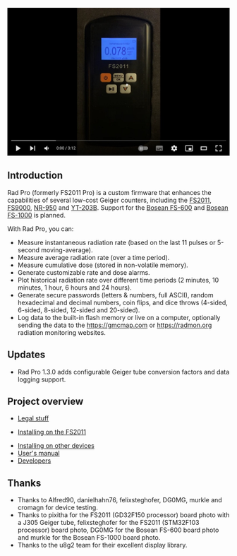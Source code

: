 [![Rad Pro Demonstration](docs/img/radpro-video.jpg)](https://www.youtube.com/watch?v=7dpVG1jSLn8)

## Introduction

Rad Pro (formerly FS2011 Pro) is a custom firmware that enhances the capabilities of several low-cost Geiger counters, including the [FS2011](https://www.amazon.com/s?k=fs2011), [FS9000](https://www.amazon.com/s?k=fs9000), [NR-950](https://www.amazon.com/s?k=nr950) and [YT-203B](https://www.amazon.com/s?k=yt-203b). Support for the [Bosean FS-600](https://www.bosean.net/products/nuclear_radiation_detector.html) and [Bosean FS-1000](https://www.bosean.net/products/FS-1000_nuclear_radiation_detector.html) is planned.

<!-- Rad Pro (formerly FS2011 Pro) is a custom firmware that enhances the capabilities of several commercially available Geiger counters, including the [FS2011](https://www.amazon.com/s?k=fs2011), [Bosean FS-600](https://www.bosean.net/products/nuclear_radiation_detector.html) and [Bosean FS-1000](https://www.bosean.net/products/FS-1000_nuclear_radiation_detector.html). Support for other devices, including the [FNIRSI GC-01](https://www.fnirsi.com.cn/product/704376090398953472), [GQ GMC-500](https://www.gqelectronicsllc.com/comersus/store/comersus_viewItem.asp?idProduct=5629) and [GQ GMC-600](https://www.gqelectronicsllc.com/comersus/store/comersus_viewItem.asp?idProduct=5637), is planned. -->

<!-- Rad Pro (formerly FS2011 Pro) is a custom firmware that enhances the capabilities of several commercially available Geiger counters, including the [FS2011](https://www.amazon.com/s?k=fs2011), [Bosean FS-600](https://www.bosean.net/products/nuclear_radiation_detector.html), [Bosean FS-1000](https://www.bosean.net/products/FS-1000_nuclear_radiation_detector.html) and [FNIRSI GC-01](https://www.fnirsi.com.cn/product/704376090398953472). Support for other devices, including the [GQ GMC-500](https://www.gqelectronicsllc.com/comersus/store/comersus_viewItem.asp?idProduct=5629) and [GQ GMC-600](https://www.gqelectronicsllc.com/comersus/store/comersus_viewItem.asp?idProduct=5637), is planned. -->

With Rad Pro, you can:

* Measure instantaneous radiation rate (based on the last 11 pulses or 5-second moving-average).
* Measure average radiation rate (over a time period).
* Measure cumulative dose (stored in non-volatile memory).
* Generate customizable rate and dose alarms.
* Plot historical radiation rate over different time periods (2 minutes, 10 minutes, 1 hour, 6 hours and 24 hours).
* Generate secure passwords (letters & numbers, full ASCII), random hexadecimal and decimal numbers, coin flips, and dice throws (4-sided, 6-sided, 8-sided, 12-sided and 20-sided).
* Log data to the built-in flash memory or live on a computer, optionally sending the data to the https://gmcmap.com or https://radmon.org radiation monitoring websites.

<!-- With Rad Pro, you can:

* Measure instantaneous radiation rate.
* Measure average radiation rate over a time period.
* Measure cumulative dose (stored in non-volatile memory).
* Generate customizable rate and dose alarms.
* Plot historical radiation rate over different time periods (10 minutes, 1 hour, 6 hours, 24 hours and 7 days).
* Log data to built-in flash memory or live on a computer, optionally submitting the data to the [gmcmap.com](https://gmcmap.com), [radmon.org](https://radmon.org) and [safecast.org](https://map.safecast.org) radiation monitoring websites.
* Generate secure passwords (letters & numbers, full ASCII), random hexadecimal and decimal numbers, coin flips, and dice throws (4-sided, 6-sided, 8-sided, 12-sided and 20-sided). -->

## Updates

* Rad Pro 1.3.0 adds configurable Geiger tube conversion factors and data logging support.

<!-- Rad Pro 2.0 adds:

* Adaptive averaging for instantaneous rate measurement.
* Average rate measurement timer.
* Support for new devices: Bosean FS-600, Bosean FS-1000, FS2011 with GD32F103 processor and FNIRSI GC-01.
* Data logging with real-time clock timestamping and data compression.
* Serial port data communication.
* `radpro-tool` for downloading the data log, logging live data, submitting data to radiation monitoring websites and syncing the RTC clock.
* Configurable dead-time compensation at cps level.
* Configurable HV duty cycle for tube voltage control.
* Dead-time measurement.
* [safecast.org](https://map.safecast.org) radiation monitoring website submission.
* Several bugfixes and optimizations.

Note: Rad Pro 2.0 uses a new settings format and requires an installation. -->

## Project overview

* [Legal stuff](docs/legal.md)
<!-- * [Rad Pro Simulator: try before installing](docs/install-simsdl.md) -->
* [Installing on the FS2011](docs/install-fs2011.md)
<!-- * [Installing on the Bosean FS-600 and Bosean FS-1000](docs/install-fs600-fs1000.md) -->
<!-- * [Installing on the FNIRSI GC-01](docs/install-gc01.md) -->
* [Installing on other devices](docs/install-other.md)
* [User's manual](docs/manual.md)
* [Developers](docs/developers.md)

## Thanks

* Thanks to Alfred90, danielhahn76, felixsteghofer, DG0MG, murkle and cromagn for device testing.
* Thanks to pixitha for the FS2011 (GD32F150 processor) board photo with a J305 Geiger tube, felixsteghofer for the FS2011 (STM32F103 processor) board photo, DG0MG for the Bosean FS-600 board photo and murkle for the Bosean FS-1000 board photo.
* Thanks to the u8g2 team for their excellent display library.

